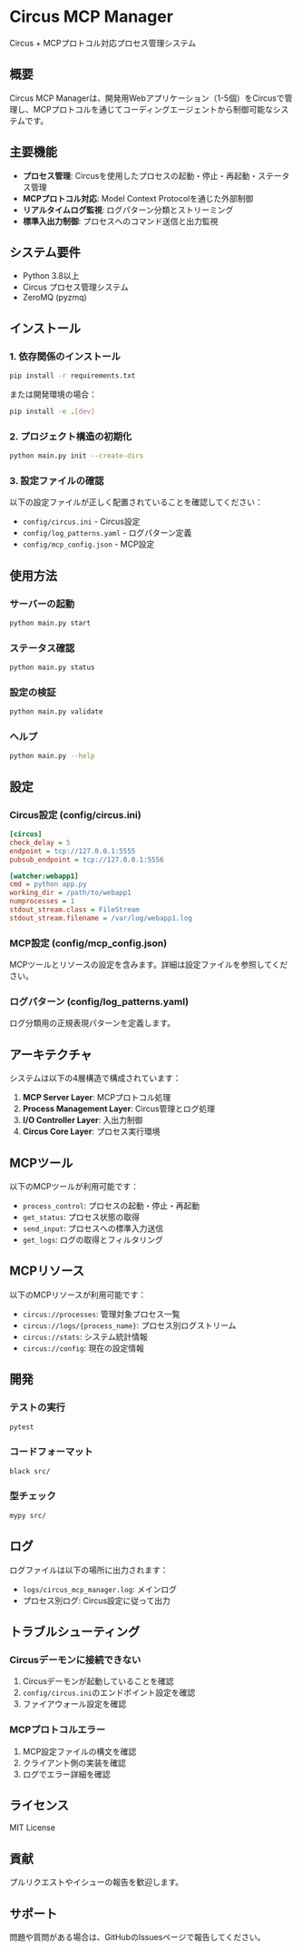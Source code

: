 # Circus MCP Manager

Circus + MCPプロトコル対応プロセス管理システム

## 概要

Circus MCP Managerは、開発用Webアプリケーション（1-5個）をCircusで管理し、MCPプロトコルを通じてコーディングエージェントから制御可能なシステムです。

## 主要機能

- **プロセス管理**: Circusを使用したプロセスの起動・停止・再起動・ステータス管理
- **MCPプロトコル対応**: Model Context Protocolを通じた外部制御
- **リアルタイムログ監視**: ログパターン分類とストリーミング
- **標準入出力制御**: プロセスへのコマンド送信と出力監視

## システム要件

- Python 3.8以上
- Circus プロセス管理システム
- ZeroMQ (pyzmq)

## インストール

### 1. 依存関係のインストール

```bash
pip install -r requirements.txt
```

または開発環境の場合：

```bash
pip install -e .[dev]
```

### 2. プロジェクト構造の初期化

```bash
python main.py init --create-dirs
```

### 3. 設定ファイルの確認

以下の設定ファイルが正しく配置されていることを確認してください：

- `config/circus.ini` - Circus設定
- `config/log_patterns.yaml` - ログパターン定義
- `config/mcp_config.json` - MCP設定

## 使用方法

### サーバーの起動

```bash
python main.py start
```

### ステータス確認

```bash
python main.py status
```

### 設定の検証

```bash
python main.py validate
```

### ヘルプ

```bash
python main.py --help
```

## 設定

### Circus設定 (config/circus.ini)

```ini
[circus]
check_delay = 5
endpoint = tcp://127.0.0.1:5555
pubsub_endpoint = tcp://127.0.0.1:5556

[watcher:webapp1]
cmd = python app.py
working_dir = /path/to/webapp1
numprocesses = 1
stdout_stream.class = FileStream
stdout_stream.filename = /var/log/webapp1.log
```

### MCP設定 (config/mcp_config.json)

MCPツールとリソースの設定を含みます。詳細は設定ファイルを参照してください。

### ログパターン (config/log_patterns.yaml)

ログ分類用の正規表現パターンを定義します。

## アーキテクチャ

システムは以下の4層構造で構成されています：

1. **MCP Server Layer**: MCPプロトコル処理
2. **Process Management Layer**: Circus管理とログ処理
3. **I/O Controller Layer**: 入出力制御
4. **Circus Core Layer**: プロセス実行環境

## MCPツール

以下のMCPツールが利用可能です：

- `process_control`: プロセスの起動・停止・再起動
- `get_status`: プロセス状態の取得
- `send_input`: プロセスへの標準入力送信
- `get_logs`: ログの取得とフィルタリング

## MCPリソース

以下のMCPリソースが利用可能です：

- `circus://processes`: 管理対象プロセス一覧
- `circus://logs/{process_name}`: プロセス別ログストリーム
- `circus://stats`: システム統計情報
- `circus://config`: 現在の設定情報

## 開発

### テストの実行

```bash
pytest
```

### コードフォーマット

```bash
black src/
```

### 型チェック

```bash
mypy src/
```

## ログ

ログファイルは以下の場所に出力されます：

- `logs/circus_mcp_manager.log`: メインログ
- プロセス別ログ: Circus設定に従って出力

## トラブルシューティング

### Circusデーモンに接続できない

1. Circusデーモンが起動していることを確認
2. `config/circus.ini`のエンドポイント設定を確認
3. ファイアウォール設定を確認

### MCPプロトコルエラー

1. MCP設定ファイルの構文を確認
2. クライアント側の実装を確認
3. ログでエラー詳細を確認

## ライセンス

MIT License

## 貢献

プルリクエストやイシューの報告を歓迎します。

## サポート

問題や質問がある場合は、GitHubのIssuesページで報告してください。